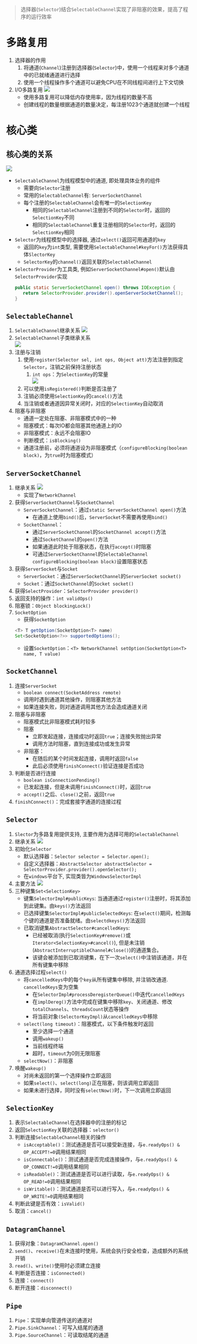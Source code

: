> 选择器(`Selector`)结合`SelectableChannel`实现了非阻塞的效果，提高了程序的运行效率
# 多路复用
1. 选择器的作用
   1. 将通道(`Channel`)注册到选择器(`Selector`)中，使用一个线程来对多个通道中的已就绪通道进行选择
   2. 使用一个线程操作多个通道可以避免CPU在不同线程间进行上下文切换
2. I/O多路复用
    ![](./images/selector/selector.png)
   * 使用多路复用可以降低内存使用率，因为线程的数量不高
   * 创建线程的数量根据通道的数量决定，每注册1023个通道就创建一个线程
# 核心类
## 核心类的关系
![](./images/selector/核心类的关系.png)
* `SelectableChannel`为线程模型中的通道, 即处理具体业务的组件
  * 需要向`Selector`注册
  * 常用的`SelectableChannel`有: `ServerSocketChannel`
  * 每个注册的`SelectableChannel`会有唯一的`SelectionKey`
    * 相同的`SelectableChannel`注册到不同的`Selector`时，返回的`SelectionKey`不同
    * 相同的`SelectableChannel`重复注册相同的`Selector`时，返回的`SelectionKey`相同
* `Selector`为线程模型中的选择器, 通过`select()`返回可用通道的`key`
  * 返回的`key`为`int`类型, 需要使用`SelectableChannel#keyFor()`方法获得具体`SlectorKey`
  * `SelectorKey`的`channel()`返回关联的`SelectableChannel`
* `SelectorProvider`为工具类, 例如`ServerSocketChannel#open()`默认由`SelectorProvider`实现
  ```java
  public static ServerSocketChannel open() throws IOException {
     return SelectorProvider.provider().openServerSocketChannel();
  }
  ```
## `SelectableChannel`
1. `SelectableChannel`继承关系
   ![](./images/selector/继承关系.png)
2. `SelectableChannel`子类继承关系  
   ![](./images/selector/SelectableChannel子类继承关系.png)
3. 注册与注销
   1. 使用`register(Selector sel, int ops, Object att)`方法注册到指定`Selector`，注销之前保持注册状态
      1. `int ops`：为`SelectionKey`的常量  
        ![](./images/selector/SelectionKey.png)
   2. 可以使用`isRegistered()`判断是否注册了
   3. 注销必须使用`SelectionKey`的`cancel()`方法
   4. 当注销或者通道因异常关闭时，对应的`SelectionKey`自动取消
4. 阻塞与非阻塞
   * 通道一定处在阻塞、非阻塞模式中的一种
   * 阻塞模式：每次IO都会阻塞其他通道上的IO
   * 非阻塞模式：永远不会阻塞IO
   * 判断模式：`isBlocking()`
   * 通道注册前，必须将通道设为非阻塞模式（`configureBlocking(boolean block)`，为`true`时为阻塞模式）
## `ServerSocketChannel`
1. 继承关系
![](./images/selector/ServerSocketChannel继承关系.png)
   * 实现了`NetworkChannel`
2. 获得`ServerSocketChannel`与`SocketChannel`
   * `ServerSocketChannel`：通过`static ServerSocketChannel open()`方法
     * 在通道上使用`bind()`后，`ServerSocket`不需要再使用`bind()`
   * `SocketChannel`：
     * 通过`ServerSocketChannel`的`SocketChannel accept()`方法
     * 通过`SocketChannel`的`open()`方法
     * 如果通道此时处于阻塞状态，在执行`accept()`时阻塞
     * 可通过`ServerSocketChannel`的`SelectableChannel configureBlocking(boolean block)`设置阻塞状态
3. 获得`ServerSocket`与`Socket`
   * `ServerSocket`：通过`ServerSocketChannel`的`ServerSocket socket()`
   * `Socket`：通过`SocketChannel`的`Socket socket()`
4. 获得`SelectProvider`：`SelectorProvider provider()`
5. 返回支持的操作：`int validOps()`
6. 阻塞锁：`Object blockingLock()`
7. `SocketOption`
   * 获得`SocketOption`
    ```java
    <T> T getOption(SocketOption<T> name)
    Set<SocketOption<?>> supportedOptions();
    ```
   * 设置`SocketOption`：`<T> NetworkChannel setOption(SocketOption<T> name, T value)`
## `SocketChannel`
1. 连接`ServerSocket`
   * `boolean connect(SocketAddress remote)`
   * 调用时遇到通道其他操作，则阻塞其他方法
   * 如果连接失败，则对通道调用其他方法会造成通道关闭
2. 阻塞与非阻塞
   * 阻塞模式比非阻塞模式耗时较多
   * 阻塞
     * 立即发起连接，连接成功时返回`true`；连接失败抛出异常
     * 调用方法时阻塞，直到连接成功或发生异常
   * 非阻塞：
     * 在随后的某个时间发起连接，调用时返回`false`
     * 此后必须使用`finishConnect()`验证连接是否成功
3. 判断是否进行连接
   * `boolean isConnectionPending()`
   * 已发起连接，但是未调用`finishConnect()`时，返回`true`
   * `accept()`之后、`close()`之前，返回`true`
4. `finishConnect()`：完成套接字通道的连接过程
## `Selector`
1. `Slector`为多路复用提供支持, 主要作用为选择可用的`SelectableChannel`
2. 继承关系
   ![](images/selector/selector-inherit.png)
3. 初始化`Selector`
   * 默认选择器：`Selector selector = Selector.open();`
   * 自定义选择器：`AbstractSelector abstractSelector = SelectorProvider.provider().openSelector();`
   * 在`windows`平台下, 实现类皆为`WindowsSelectorImpl`
4. 主要方法
   ![](images/selector/selector-method-all.png)
5. 三种键集`Set<SelectionKey>`
   * 键集`SelectorImpl#publicKeys`: 当通道通过`register()`注册时，将其添加到此键集。由`keys()`方法返回
   * 已选择键集`SelectorImpl#publicSelectedKeys`: 在`select()`期间，检测每个键的通道是否准备就绪。由`selectdkeys()`方法返回
   * 已取消键集`AbstractSelector#cancelledKeys`: 
     * 已经被取消(执行`SelectionKey#remove()`或`Iterator<SelectionKey>#cancel()`), 但是未注销(`AbstractInterruptibleChannel#close()`)的通道集合。
     * 该键会被添加到已取消键集，在下一次`select()`中注销该通道，并在所有键集中移除
6. 通道选择过程`select()`
   * 将`cancelledKeys`中的每个`key`从所有键集中移除, 并注销改通道. `cancelledKeys`变为空集
     * 在`SelectorImpl#processDeregisterQueue()`中迭代`cancelledKeys`
     * 在`implDereg()`方法中完成在键集中移除`key`、关闭通道、修改`totalChannels`、`threadsCount`状态等操作
     * 将当前对象`(SelectorKeyImpl)`从`cancelledKeys`中移除 
   * `select(long timeout)`：阻塞模式，以下条件触发时返回
     * 至少选择一个通道
     * 调用`wakeup()`
     * 当前线程终端
     * 超时，`timeout`为0则无限阻塞
   * `selectNow()`：非阻塞
7. 唤醒`wakeup()`
   * 对尚未返回的第一个选择操作立即返回
   * 如果`select()`、`select(long)`正在阻塞，则该调用立即返回
   * 如果未进行选择，同时没有`selectNow()`时，下一次调用立即返回
## `SelectionKey`
1. 表示`SelectableChannel`在选择器中的注册的标记
2. 返回`SelectionKey`关联的选择器：`selector()`
3. 判断连接`SelectableChannel`相关的操作
   * `isAcceptable()`：测试通道是否可以接受新连接，与`e.readyOps() & OP_ACCEPT!=0`调用结果相同
   * `isConnectable()`：测试通道是否完成连接操作，与`e.readyOps() & OP_CONNECT!=0`调用结果相同
   * `isReadable()`：测试通道是否可以进行读取，与`e.readyOps() & OP_READ!=0`调用结果相同
   * `isWritable()`：测试通道是否可以进行写入，与`e.readyOps() & OP_WRITE!=0`调用结果相同
4. 判断此键是否有效：`isValid()`
5. 取消：`cancel()`
## `DatagramChannel`
1. 获得对象：`DatagramChannel.open()`
2. `send()`、`receive()`在未连接时使用，系统会执行安全检查，造成额外的系统开销
3. `read()`、`write()`使用时必须建立连接
4. 判断是否连接：`isConnected()`
5. 连接：`connect()`
6. 断开连接：`disconnect()`
## `Pipe`
1. `Pipe`：实现单向管道传送的通道对
2. `Pipe.SinkChannel`：可写入结尾的通道
3. `Pipe.SourceChannel`：可读取结尾的通道